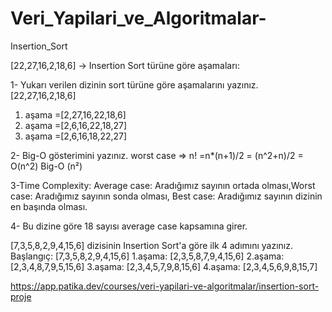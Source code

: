 # Veri_Yapilari_ve_Algoritmalar-
Insertion_Sort

[22,27,16,2,18,6] -> Insertion Sort türüne göre aşamaları:

1- Yukarı verilen dizinin sort türüne göre aşamalarını yazınız.
          [22,27,16,2,18,6] 
1. aşama =[2,27,16,22,18,6] 
2. aşama =[2,6,16,22,18,27] 
3. aşama =[2,6,16,18,22,27] 

2- Big-O gösterimini yazınız. 
worst case => n! =n*(n+1)/2 = (n^2+n)/2 = O(n^2)
Big-O (n²)

3-Time Complexity: Average case: Aradığımız sayının ortada olması,Worst case: Aradığımız sayının sonda olması, Best case: Aradığımız sayının dizinin en başında olması.

4- Bu dizine göre 18 sayısı average case kapsamına girer.

[7,3,5,8,2,9,4,15,6] dizisinin Insertion Sort'a göre ilk 4 adımını yazınız.
Başlangıç: [7,3,5,8,2,9,4,15,6] 
1.aşama: [2,3,5,8,7,9,4,15,6] 
2.aşama: [2,3,4,8,7,9,5,15,6] 
3.aşama: [2,3,4,5,7,9,8,15,6] 
4.aşama: [2,3,4,5,6,9,8,15,7]

https://app.patika.dev/courses/veri-yapilari-ve-algoritmalar/insertion-sort-proje
